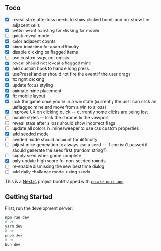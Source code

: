 ## Todo

- [x] reveal state after loss needs to show clicked bomb and not show the adjacent cells
- [x] better event handling for clicking for mobile
- [ ] quick reveal mode
- [x] color adjacent counts
- [x] store best time for each difficulty
- [x] disable clicking on flagged items
- [ ] use custom svgs, not emojis
- [x] reveal should not reveal a flagged mine
- [x] add custom hook to handle long press
- [x] usePressHandler should not fire the event if the user drags
- [x] fix right clicking
- [x] update focus styling
- [x] animate mine placement
- [x] fix mobile layout
- [x] lock the game once you're in a win state (currently the user can click an unflagged mine and move from a win to a loss)
- [x] improve UX on clicking quick -- currently some clicks are being lost
- [ ] mobile styles -- lock the chrome to the viewport
- [ ] reveal state after a loss should show incorrect flags
- [ ] update all colors in .minesweeper to use css custom properties
- [x] add seeded mode
- [ ] seeded mode should account for difficulty
- [ ] adjust mine generation to always use a seed -- if one isn't passed it should generate the seed first (random string?)
- [ ] supply seed when game complete
- [x] only update high score for non-seeded rounds
- [ ] re-enable dismissing the new best time dialog
- [ ] add daily challenge mode, using seeds

This is a [Next.js](https://nextjs.org) project bootstrapped with [`create-next-app`](https://nextjs.org/docs/app/api-reference/cli/create-next-app).

## Getting Started

First, run the development server:

```bash
npm run dev
# or
yarn dev
# or
pnpm dev
# or
bun dev
```

